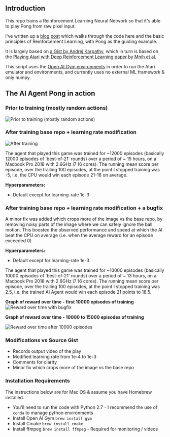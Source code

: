 ## Introduction

This repo trains a Reinforcement Learning Neural Network so that it's able to play Pong from raw pixel input.

I've written up a [blog post](https://medium.com/@omkarv/intro-to-reinforcement-learning-pong-92a94aa0f84d) which walks through the code here and the basic principles of Reinforcement Learning, with Pong as the guiding
example.

It is largely based on [a Gist by Andrej Karpathy](https://gist.github.com/karpathy/a4166c7fe253700972fcbc77e4ea32c5), which
in turn is based on the [Playing Atari with Deep Reinforcement Learning paper by Mnih et al.](https://arxiv.org/abs/1312.5602)

This script uses the [Open AI Gym environments](https://github.com/openai/gym) in order to run the Atari emulator and environments, and currently uses no external ML framework & only numpy.

## The AI Agent Pong in action

### Prior to training (mostly random actions)
![Prior to training (mostly random actions)](https://github.com/omkarv/pong-from-pixels/blob/master/experiment-output/base-init.gif)

### After training base repo + learning rate modification
![After training](https://github.com/omkarv/pong-from-pixels/blob/master/experiment-output/base-after-overnight-train.gif)

The agent that played this game was trained for ~12000 episodes (basically 12000 episodes of 'best-of-21' rounds) over a period of ~ 15 hours, on a Macbook Pro 2018 with 2.6GHz i7 (6 cores).  The running mean score per episode, over the trailing 100 episodes, at the point I stopped training was -5, i.e. the CPU would win each episode 21-16 on average.

**Hyperparameters:**
* Default except for learning-rate 1e-3

### After training base repo + learning rate modification + a bugfix

A minor fix was added which crops more of the image vs the base repo, by removing noisy parts of the image where we can safely ignore the ball motion. This boosted the observed performance and speed at which the AI beat the CPU on average (i.e. when the average reward for an episode exceeded 0)

**Hyperparameters:**
* Default except for learning-rate 1e-3

The agent that played this game was trained for ~10000 episodes (basically 10000 episodes of 'best-of-21' rounds) over a period of ~ 13 hours, on a Macbook Pro 2018 with 2.6GHz i7 (6 cores).  The running mean score per episode, over the trailing 100 episodes, at the point I stopped training was 2.5, i.e. the trained AI Agent would win each episode 21 points to 18.5.

**Graph of reward over time - first 10000 episodes of training**
![Reward over time with bugfix](https://github.com/omkarv/pong-from-pixels/blob/master/experiment-output/bugfix-rewards-chart.png)

**Graph of reward over time - 10000 to 15000 episodes of training**

![Reward over time after 10000 episodes](https://github.com/omkarv/pong-from-pixels/blob/master/experiment-output/bugfix-rewards-chart-after-10000.png)
### Modifications vs Source Gist
* Records output video of the play
* Modified learning rate from 1e-4 to 1e-3
* Comments for clarity
* Minor fix which crops more of the image vs the base repo

### Installation Requirements
The instructions below are for Mac OS & assume you have Homebrew installed.

* You'll need to run the code with Python 2.7 - I recommend the use of `conda` to manage python environments
* Install Open AI Gym `brew install gym`
* Install Cmake `brew install cmake`
* Install ffmpeg `brew install ffmpeg` - Required for monitoring / videos

